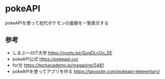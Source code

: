 # pokeAPI
pokeAPIを使って初代ポケモンの画像を一覧表示する

## 参考
- しまぶーのIT大学 https://youtu.be/QugDLcOo_EE
- pokeAPI公式 https://pokeapi.co/
- for文 https://techacademy.jp/magazine/5481
- pokeAPIを使ってアプリを作る https://taiyosite.com/pokeapi-elementary/
